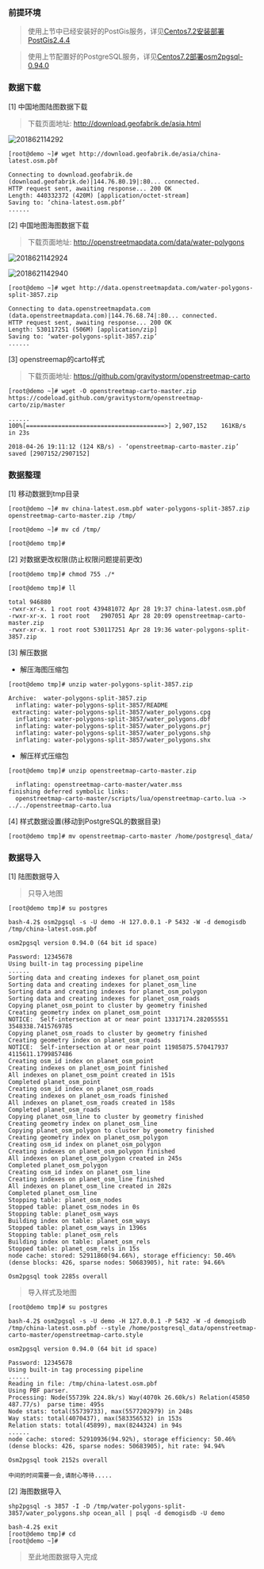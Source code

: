 ### 前提环境

> 使用上节中已经安装好的PostGis服务，详见[Centos7.2安装部署PostGis2.4.4](https://github.com/ItdeerLab/itdeerlab-notes/blob/notes/PostGresql/UserGuide/Centos7.2%E5%AE%89%E8%A3%85%E9%83%A8%E7%BD%B2PostGis2.4.4.md)

> 使用上节配置好的PostgreSQL服务，详见[Centos7.2部署osm2pgsql-0.94.0](https://github.com/ItdeerLab/itdeerlab-notes/blob/notes/PostGresql/UserGuide/Centos7.2%E9%83%A8%E7%BD%B2osm2pgsql-0.94.0.md)


### 数据下载

[1] 中国地图陆图数据下载

> 下载页面地址: http://download.geofabrik.de/asia.html

![201862114292](http://note.itdeer.cn/201862114292.png)

```
[root@demo ~]# wget http://download.geofabrik.de/asia/china-latest.osm.pbf

Connecting to download.geofabrik.de (download.geofabrik.de)|144.76.80.19|:80... connected.
HTTP request sent, awaiting response... 200 OK
Length: 440332372 (420M) [application/octet-stream]
Saving to: ‘china-latest.osm.pbf’
......
```

[2] 中国地图海图数据下载

> 下载页面地址: http://openstreetmapdata.com/data/water-polygons

![2018621142924](http://note.itdeer.cn/2018621142924.png)

![2018621142940](http://note.itdeer.cn/2018621142940.png)

```
[root@demo ~]# wget http://data.openstreetmapdata.com/water-polygons-split-3857.zip

Connecting to data.openstreetmapdata.com (data.openstreetmapdata.com)|144.76.68.74|:80... connected.
HTTP request sent, awaiting response... 200 OK
Length: 530117251 (506M) [application/zip]
Saving to: ‘water-polygons-split-3857.zip’
......
```

[3] openstreemap的carto样式

> 下载页面地址: https://github.com/gravitystorm/openstreetmap-carto

```
[root@demo ~]# wget -O openstreetmap-carto-master.zip https://codeload.github.com/gravitystorm/openstreetmap-carto/zip/master

......
100%[=======================================>] 2,907,152    161KB/s   in 23s    

2018-04-26 19:11:12 (124 KB/s) - ‘openstreetmap-carto-master.zip’ saved [2907152/2907152]
```

### 数据整理

[1] 移动数据到tmp目录

```
[root@demo ~]# mv china-latest.osm.pbf water-polygons-split-3857.zip openstreetmap-carto-master.zip /tmp/

[root@demo ~]# mv cd /tmp/

[root@demo tmp]# 
```

[2] 对数据更改权限(防止权限问题提前更改)

```
[root@demo tmp]# chmod 755 ./*

[root@demo tmp]# ll

total 946880
-rwxr-xr-x. 1 root root 439481072 Apr 28 19:37 china-latest.osm.pbf
-rwxr-xr-x. 1 root root   2907051 Apr 28 20:09 openstreetmap-carto-master.zip
-rwxr-xr-x. 1 root root 530117251 Apr 28 19:36 water-polygons-split-3857.zip
```

[3] 解压数据

 - 解压海图压缩包

```
[root@demo tmp]# unzip water-polygons-split-3857.zip 

Archive:  water-polygons-split-3857.zip
  inflating: water-polygons-split-3857/README  
 extracting: water-polygons-split-3857/water_polygons.cpg  
  inflating: water-polygons-split-3857/water_polygons.dbf  
  inflating: water-polygons-split-3857/water_polygons.prj  
  inflating: water-polygons-split-3857/water_polygons.shp  
  inflating: water-polygons-split-3857/water_polygons.shx 
```

 - 解压样式压缩包

```
[root@demo tmp]# unzip openstreetmap-carto-master.zip

  inflating: openstreetmap-carto-master/water.mss  
finishing deferred symbolic links:
  openstreetmap-carto-master/scripts/lua/openstreetmap-carto.lua -> ../../openstreetmap-carto.lua

```

[4] 样式数据设置(移动到PostgreSQL的数据目录)

```
[root@demo tmp]# mv openstreetmap-carto-master /home/postgresql_data/
```

### 数据导入

[1] 陆图数据导入

> 只导入地图

```
[root@demo tmp]# su postgres

bash-4.2$ osm2pgsql -s -U demo -H 127.0.0.1 -P 5432 -W -d demogisdb /tmp/china-latest.osm.pbf

osm2pgsql version 0.94.0 (64 bit id space)

Password: 12345678
Using built-in tag processing pipeline
......
Sorting data and creating indexes for planet_osm_point
Sorting data and creating indexes for planet_osm_line
Sorting data and creating indexes for planet_osm_polygon
Sorting data and creating indexes for planet_osm_roads
Copying planet_osm_point to cluster by geometry finished
Creating geometry index on planet_osm_point
NOTICE:  Self-intersection at or near point 13317174.282055551 3548338.7415769785
Copying planet_osm_roads to cluster by geometry finished
Creating geometry index on planet_osm_roads
NOTICE:  Self-intersection at or near point 11985875.570417937 4115611.1799857486
Creating osm_id index on planet_osm_point
Creating indexes on planet_osm_point finished
All indexes on planet_osm_point created in 151s
Completed planet_osm_point
Creating osm_id index on planet_osm_roads
Creating indexes on planet_osm_roads finished
All indexes on planet_osm_roads created in 158s
Completed planet_osm_roads
Copying planet_osm_line to cluster by geometry finished
Creating geometry index on planet_osm_line
Copying planet_osm_polygon to cluster by geometry finished
Creating geometry index on planet_osm_polygon
Creating osm_id index on planet_osm_polygon
Creating indexes on planet_osm_polygon finished
All indexes on planet_osm_polygon created in 245s
Completed planet_osm_polygon
Creating osm_id index on planet_osm_line
Creating indexes on planet_osm_line finished
All indexes on planet_osm_line created in 282s
Completed planet_osm_line
Stopping table: planet_osm_nodes
Stopped table: planet_osm_nodes in 0s
Stopping table: planet_osm_ways
Building index on table: planet_osm_ways
Stopped table: planet_osm_ways in 1396s
Stopping table: planet_osm_rels
Building index on table: planet_osm_rels
Stopped table: planet_osm_rels in 15s
node cache: stored: 52911860(94.66%), storage efficiency: 50.46% (dense blocks: 426, sparse nodes: 50683905), hit rate: 94.66%

Osm2pgsql took 2285s overall
```

> 导入样式及地图

```
[root@demo tmp]# su postgres

bash-4.2$ osm2pgsql -s -U demo -H 127.0.0.1 -P 5432 -W -d demogisdb /tmp/china-latest.osm.pbf --style /home/postgresql_data/openstreetmap-carto-master/openstreetmap-carto.style

osm2pgsql version 0.94.0 (64 bit id space)

Password: 12345678
Using built-in tag processing pipeline
......
Reading in file: /tmp/china-latest.osm.pbf
Using PBF parser.
Processing: Node(55739k 224.8k/s) Way(4070k 26.60k/s) Relation(45850 487.77/s)  parse time: 495s
Node stats: total(55739733), max(5577202979) in 248s
Way stats: total(4070437), max(583356532) in 153s
Relation stats: total(45899), max(8244324) in 94s
......
node cache: stored: 52910936(94.92%), storage efficiency: 50.46% (dense blocks: 426, sparse nodes: 50683905), hit rate: 94.94%

Osm2pgsql took 2152s overall

中间的时间需要一会,请耐心等待.....
```

[2] 海图数据导入

```
shp2pgsql -s 3857 -I -D /tmp/water-polygons-split-3857/water_polygons.shp ocean_all | psql -d demogisdb -U demo

bash-4.2$ exit
[root@demo tmp]# cd
[root@demo ~]# 
```




> 至此地图数据导入完成